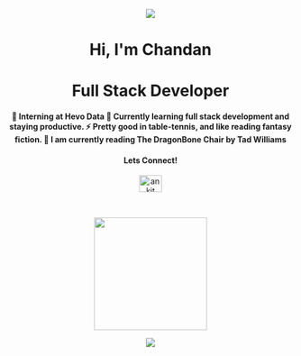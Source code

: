 <p align="center">
  <img src="https://capsule-render.vercel.app/api?type=waving&color=gradient&height=100&section=header"/>
</p>

<h1 align="center">Hi, I'm Chandan </h1>
<h1 align = "center">Full Stack Developer</h1>



<h4 align="center"> 🔭  Interning at Hevo Data 🌱 Currently learning full stack development and staying productive. ⚡ Pretty good in table-tennis, and like reading fantasy fiction. 📖 I am currently reading The DragonBone Chair by Tad Williams </h4>

<h4 align="center">Lets Connect!</h3>
<p align="center">
<a href="https://www.linkedin.com/in/chandan-m-s-9597a6279" target="blank"><img align="center" src="https://raw.githubusercontent.com/rahuldkjain/github-profile-readme-generator/master/src/images/icons/Social/linked-in-alt.svg" alt="ankit" height="30" width="40" /></a>
</p>
<br>



  <p align =  "center" >
    <a href = "https://www.leetcode.com/candywood">
      <img height=200 src="https://leetcode-stats-six.vercel.app/?username=candywood" />
    </a>
  </p>
  

<p align="center">
  <img src="https://capsule-render.vercel.app/api?type=waving&color=gradient&height=100&section=footer"/>
</p>
